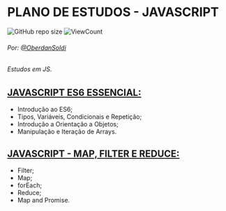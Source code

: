 # PLANO DE ESTUDOS - JAVASCRIPT
![GitHub repo size](https://img.shields.io/github/repo-size/OberdanSoldi/javascript-essencial)
![ViewCount](https://views.whatilearened.today/views/github/OberdanSoldi/javascript-stack.svg)

###### Por: [@OberdanSoldi](https://github.com/OberdanSoldi)

###### Estudos em JS.
[JAVASCRIPT ES6 ESSENCIAL:](https://github.com/OberdanSoldi)
---
 - Introdução ao ES6;
 - Tipos, Variáveis, Condicionais e Repetição;
 - Introdução a Orientação a Objetos;
 - Manipulação e Iteração de Arrays.


[JAVASCRIPT - MAP, FILTER E REDUCE:]()
---
 - Filter;
 - Map;
 - forEach;
 - Reduce;
 - Map and Promise.


